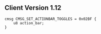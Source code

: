 ## Client Version 1.12

```rust,ignore
cmsg CMSG_SET_ACTIONBAR_TOGGLES = 0x02BF {
    u8 action_bar;    
}

```
